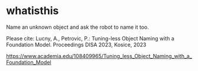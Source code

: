 # whatisthis
Name an unknown object and ask the robot to name it too. 

Please cite: Lucny, A., Petrovic, P.: Tuning-less Object Naming with a Foundation Model.
Proceedings DISA 2023, Kosice, 2023

https://www.academia.edu/108409965/Tuning_less_Object_Naming_with_a_Foundation_Model

